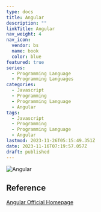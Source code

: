 ```yaml
---
type: docs
title: Angular
description: ""
linkTitle: Angular
nav_weight: 4
nav_icon:
  vendor: bs
  name: book
  color: blue
featured: true
series:
  - Programming Language
  - Programming Languages
categories:
  - Javascript
  - Programming
  - Programming Language
  - Angular
tags:
  - Javascript
  - Programming
  - Programming Language
  - Angular
lastmod: 2023-11-26T05:15:49.351Z
date: 2023-11-16T07:19:57.057Z
draft: published
---
```


![Angular](/programming/angular.webp)

## Reference

[Angular Official Homepage](https://angular.io/)
